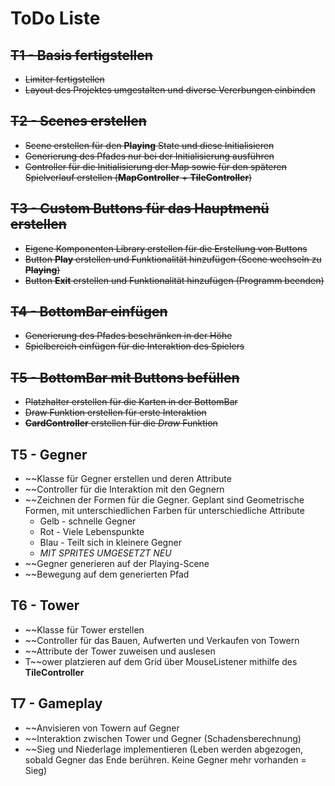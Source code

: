 # ToDo Liste

## ~~T1 - Basis fertigstellen~~

- ~~Limiter fertigstellen~~
- ~~Layout des Projektes umgestalten und diverse Vererbungen einbinden~~

## ~~T2 - Scenes erstellen~~

- ~~Scene erstellen für den **Playing** State und diese Initialisieren~~
- ~~Generierung des Pfades nur bei der Initialisierung ausführen~~
- ~~Controller für die Initialisierung der Map sowie für den späteren Spielverlauf erstellen
(**MapController** + **TileController**)~~

## ~~T3 - Custom Buttons für das Hauptmenü erstellen~~

- ~~Eigene Komponenten Library erstellen für die Erstellung von Buttons~~
- ~~Button **Play** erstellen und Funktionalität hinzufügen (Scene wechseln zu **Playing**)~~
- ~~Button **Exit** erstellen und Funktionalität hinzufügen (Programm beenden)~~

## ~~T4 - BottomBar einfügen~~

- ~~Generierung des Pfades beschränken in der Höhe~~
- ~~Spielbereich einfügen für die Interaktion des Spielers~~

## ~~T5 - BottomBar mit Buttons befüllen~~

- ~~Platzhalter erstellen für die Karten in der BottomBar~~
- ~~Draw Funktion erstellen für erste Interaktion~~
- ~~**CardController** erstellen für die *Draw* Funktion~~

## T5 - Gegner

- ~~Klasse für Gegner erstellen und deren Attribute
- ~~Controller für die Interaktion mit den Gegnern
- ~~Zeichnen der Formen für die Gegner. Geplant sind Geometrische Formen, mit unterschiedlichen Farben für unterschiedliche Attribute
  - Gelb - schnelle Gegner
  - Rot - Viele Lebenspunkte
  - Blau - Teilt sich in kleinere Gegner
  - *MIT SPRITES UMGESETZT NEU*
- ~~Gegner generieren auf der Playing-Scene
- ~~Bewegung auf dem generierten Pfad

## T6 - Tower

- ~~Klasse für Tower erstellen
- ~~Controller für das Bauen, Aufwerten und Verkaufen von Towern
- ~~Attribute der Tower zuweisen und auslesen
- T~~ower platzieren auf dem Grid über MouseListener mithilfe des **TileController**

## T7 - Gameplay

- ~~Anvisieren von Towern auf Gegner
- ~~Interaktion zwischen Tower und Gegner (Schadensberechnung)
- ~~Sieg und Niederlage implementieren (Leben werden abgezogen, sobald Gegner das Ende berühren. Keine Gegner mehr vorhanden = Sieg)
